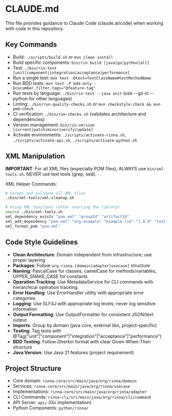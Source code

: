# CLAUDE.md

This file provides guidance to Claude Code (claude.ai/code) when working with code in this repository.

## Key Commands
- Build: `./scripts/build.sh` or `mvn clean install`
- Build specific components: `bin/rin build [java|go|python|all]`
- Test: `./bin/rin-test [unit|component|integration|acceptance|performance]`
- Run a single test: `mvn test -Dtest=TestClassName#testMethodName`
- Run BDD tests: `mvn test -P bdd-only -Dcucumber.filter.tags="@feature-tag"`
- Run tests by language: `./bin/rin-test --java unit` (use --go or --python for other languages)
- Linting: `./bin/run-quality-checks.sh` or `mvn checkstyle:check && mvn pmd:check`
- CI verification: `./bin/run-checks.sh` (validates architecture and dependencies)
- Version management: `bin/rin-version [current|patch|minor|verify|update]`
- Activate environments: `./scripts/activate-rinna.sh`, `./scripts/activate-api.sh`, `./scripts/activate-python.sh`

## XML Manipulation
**IMPORTANT**: For all XML files (especially POM files), ALWAYS use `bin/xml-tools.sh`. NEVER use text tools (grep, sed).

XML Helper Commands:
```bash
# Format and validate all XML files
./bin/xml-tools/xml-cleanup.sh

# Using XML functions (after sourcing the library)
source ./bin/xml-tools.sh
xml_dependency_exists "pom.xml" "groupId" "artifactId"
xml_add_dependency "pom.xml" "org.example" "example-lib" "1.0.0" "test"
xml_format_pom "pom.xml"
```

## Code Style Guidelines
- **Clean Architecture**: Domain independent from infrastructure; use proper layering
- **Packages**: Follow `org.rinna.[domain|adapter|usecase]` structure
- **Naming**: PascalCase for classes, camelCase for methods/variables, UPPER_SNAKE_CASE for constants
- **Operation Tracking**: Use MetadataService for CLI commands with hierarchical operation tracking
- **Error Handling**: Use ErrorHandler utility with appropriate error categories
- **Logging**: Use SLF4J with appropriate log levels; never log sensitive information
- **Output Formatting**: Use OutputFormatter for consistent JSON/text output
- **Imports**: Group by domain (java core, external libs, project-specific)
- **Testing**: Tag tests with @Tag("unit"|"component"|"integration"|"acceptance"|"performance")
- **BDD Testing**: Follow Gherkin format with clear Given-When-Then structure
- **Java Version**: Use Java 21 features (project requirement)

## Project Structure
- Core domain: `rinna-core/src/main/java/org/rinna/domain`
- Services: `rinna-core/src/main/java/org/rinna/usecase`
- Implementations: `rinna-core/src/main/java/org/rinna/adapter`
- CLI Commands: `rinna-cli/src/main/java/org/rinna/cli/command`
- API Server: `api/` (Go implementation)
- Python Components: `python/rinna/`
